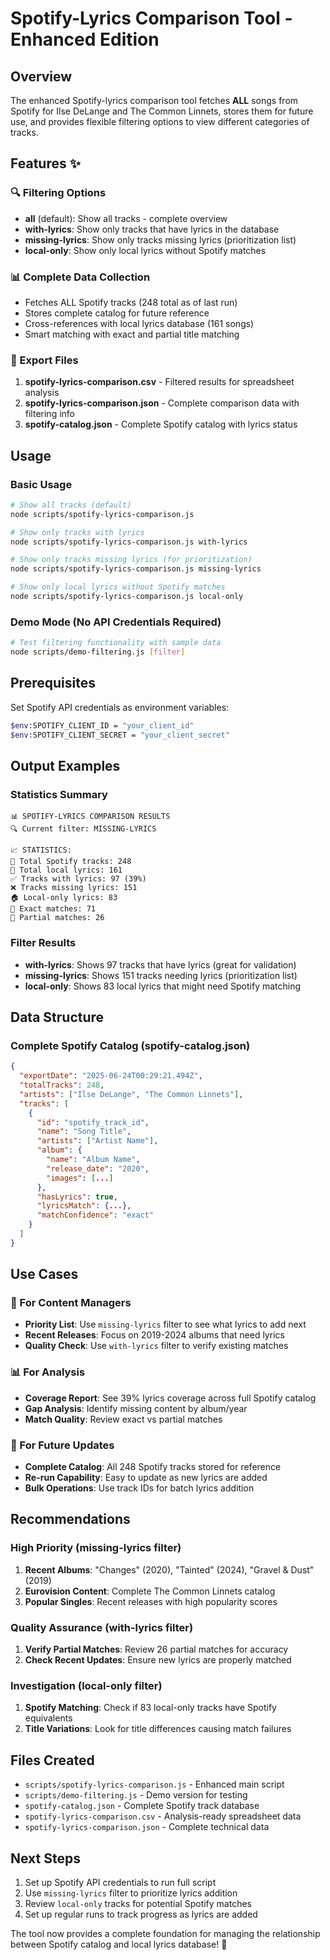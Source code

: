 # Spotify-Lyrics Comparison Tool - Enhanced Edition

## Overview
The enhanced Spotify-lyrics comparison tool fetches **ALL** songs from Spotify for Ilse DeLange and The Common Linnets, stores them for future use, and provides flexible filtering options to view different categories of tracks.

## Features ✨

### 🔍 Filtering Options
- **all** (default): Show all tracks - complete overview
- **with-lyrics**: Show only tracks that have lyrics in the database
- **missing-lyrics**: Show only tracks missing lyrics (prioritization list)
- **local-only**: Show only local lyrics without Spotify matches

### 📊 Complete Data Collection
- Fetches ALL Spotify tracks (248 total as of last run)
- Stores complete catalog for future reference
- Cross-references with local lyrics database (161 songs)
- Smart matching with exact and partial title matching

### 📁 Export Files
1. **spotify-lyrics-comparison.csv** - Filtered results for spreadsheet analysis
2. **spotify-lyrics-comparison.json** - Complete comparison data with filtering info
3. **spotify-catalog.json** - Complete Spotify catalog with lyrics status

## Usage

### Basic Usage
```bash
# Show all tracks (default)
node scripts/spotify-lyrics-comparison.js

# Show only tracks with lyrics
node scripts/spotify-lyrics-comparison.js with-lyrics

# Show only tracks missing lyrics (for prioritization)
node scripts/spotify-lyrics-comparison.js missing-lyrics

# Show only local lyrics without Spotify matches
node scripts/spotify-lyrics-comparison.js local-only
```

### Demo Mode (No API Credentials Required)
```bash
# Test filtering functionality with sample data
node scripts/demo-filtering.js [filter]
```

## Prerequisites
Set Spotify API credentials as environment variables:
```bash
$env:SPOTIFY_CLIENT_ID = "your_client_id"
$env:SPOTIFY_CLIENT_SECRET = "your_client_secret"
```

## Output Examples

### Statistics Summary
```
📊 SPOTIFY-LYRICS COMPARISON RESULTS
🔍 Current filter: MISSING-LYRICS

📈 STATISTICS:
📀 Total Spotify tracks: 248
📝 Total local lyrics: 161
✅ Tracks with lyrics: 97 (39%)
❌ Tracks missing lyrics: 151
🏠 Local-only lyrics: 83
🎯 Exact matches: 71
🎲 Partial matches: 26
```

### Filter Results
- **with-lyrics**: Shows 97 tracks that have lyrics (great for validation)
- **missing-lyrics**: Shows 151 tracks needing lyrics (prioritization list)
- **local-only**: Shows 83 local lyrics that might need Spotify matching

## Data Structure

### Complete Spotify Catalog (spotify-catalog.json)
```json
{
  "exportDate": "2025-06-24T00:29:21.494Z",
  "totalTracks": 248,
  "artists": ["Ilse DeLange", "The Common Linnets"],
  "tracks": [
    {
      "id": "spotify_track_id",
      "name": "Song Title",
      "artists": ["Artist Name"],
      "album": {
        "name": "Album Name",
        "release_date": "2020",
        "images": [...]
      },
      "hasLyrics": true,
      "lyricsMatch": {...},
      "matchConfidence": "exact"
    }
  ]
}
```

## Use Cases

### 🎯 For Content Managers
- **Priority List**: Use `missing-lyrics` filter to see what lyrics to add next
- **Recent Releases**: Focus on 2019-2024 albums that need lyrics
- **Quality Check**: Use `with-lyrics` filter to verify existing matches

### 📊 For Analysis
- **Coverage Report**: See 39% lyrics coverage across full Spotify catalog
- **Gap Analysis**: Identify missing content by album/year
- **Match Quality**: Review exact vs partial matches

### 🔄 For Future Updates
- **Complete Catalog**: All 248 Spotify tracks stored for reference
- **Re-run Capability**: Easy to update as new lyrics are added
- **Bulk Operations**: Use track IDs for batch lyrics addition

## Recommendations

### High Priority (missing-lyrics filter)
1. **Recent Albums**: "Changes" (2020), "Tainted" (2024), "Gravel & Dust" (2019)
2. **Eurovision Content**: Complete The Common Linnets catalog
3. **Popular Singles**: Recent releases with high popularity scores

### Quality Assurance (with-lyrics filter)
1. **Verify Partial Matches**: Review 26 partial matches for accuracy
2. **Check Recent Updates**: Ensure new lyrics are properly matched

### Investigation (local-only filter)
1. **Spotify Matching**: Check if 83 local-only tracks have Spotify equivalents
2. **Title Variations**: Look for title differences causing match failures

## Files Created
- `scripts/spotify-lyrics-comparison.js` - Enhanced main script
- `scripts/demo-filtering.js` - Demo version for testing
- `spotify-catalog.json` - Complete Spotify track database
- `spotify-lyrics-comparison.csv` - Analysis-ready spreadsheet data
- `spotify-lyrics-comparison.json` - Complete technical data

## Next Steps
1. Set up Spotify API credentials to run full script
2. Use `missing-lyrics` filter to prioritize lyrics addition
3. Review `local-only` tracks for potential Spotify matches
4. Set up regular runs to track progress as lyrics are added

The tool now provides a complete foundation for managing the relationship between Spotify catalog and local lyrics database! 🎉
